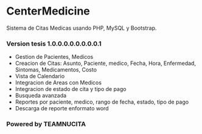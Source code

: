 # CenterMedicine
Sistema de Citas Medicas usando PHP, MySQL y Bootstrap.
### Version tesis 1.0.0.0.0.0.0.0.0.1

- Gestion de Pacientes, Medicos
- Creacion de Citas: Asunto, Paciente, medico, Fecha, Hora, Enfermedad, Sintomas, Medicamentos, Costo
- Vista de Calendario
- Integracion de Areas con Medicos
- Integracion de estado de cita y tipo de pago
- Busqueda avanzada
- Reportes por paciente, medico, rango de fecha, estado, tipo de pago
- Descarga de reporte enformato word

### Powered by TEAMNUCITA